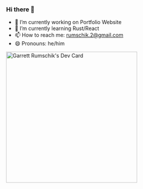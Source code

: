 ### Hi there 👋

<!--
**onlygarrett/onlygarrett** is a ✨ _special_ ✨ repository because its `README.md` (this file) appears on your GitHub profile.

Here are some ideas to get you started:

-->
- 🔭 I’m currently working on Portfolio Website
- 🌱 I’m currently learning Rust/React
- 📫 How to reach me: rumschik.2@gmail.com
- 😄 Pronouns: he/him

<a href="https://app.daily.dev/garrettrumschik"><img src="https://api.daily.dev/devcards/v2/VlHbRMFmEBRW54Ipgg9oO.png?r=fm8" width="356" alt="Garrett Rumschik's Dev Card"/></a>
